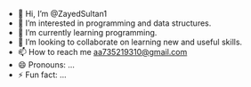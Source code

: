 - 👋 Hi, I’m @ZayedSultan1
- 👀 I’m interested in programming and data structures.
- 🌱 I’m currently learning programming. 
- 💞️ I’m looking to collaborate on learning new and useful skills.
- 📫 How to reach me aa735219310@gmail.com 
- 😄 Pronouns: ...
- ⚡ Fun fact: ...

<!---
ZayedSultan1/ZayedSultan1 is a ✨ special ✨ repository because its `README.md` (this file) appears on your GitHub profile.
You can click the Preview link to take a look at your changes.
--->
